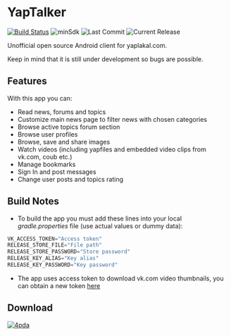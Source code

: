 YapTalker
=========
[![Build Status](https://travis-ci.org/djkovrik/YapTalker.svg?branch=develop)](https://travis-ci.org/djkovrik/YapTalker/builds)
![minSdk](https://img.shields.io/badge/minSdk-19-green.svg)
![Last Commit](https://img.shields.io/github/last-commit/djkovrik/yaptalker/develop.svg)
![Current Release](https://img.shields.io/github/release/djkovrik/yaptalker/all.svg)


Unofficial open source Android client for yaplakal.com.

Keep in mind that it is still under development so bugs are possible.

Features
--------
With this app you can:
* Read news, forums and topics
* Customize main news page to filter news with chosen categories
* Browse active topics forum section
* Browse user profiles
* Browse, save and share images
* Watch videos (including yapfiles and embedded video clips from vk.com, coub etc.)
* Manage bookmarks
* Sign In and post messages
* Change user posts and topics rating

Build Notes
-----------
* To build the app you must add these lines into your local *gradle.properties* file (use actual values or dummy data):
```groovy
VK_ACCESS_TOKEN="Access token"
RELEASE_STORE_FILE="File path"
RELEASE_STORE_PASSWORD="Store password"
RELEASE_KEY_ALIAS="Key alias"
RELEASE_KEY_PASSWORD="Key password"
```
* The app uses access token to download vk.com video thumbnails, you can obtain a new token [here](https://vk.com/dev/access_token)


Download
--------
[![4pda](https://github.com/djkovrik/YapTalker/blob/master/graphics/4pda.png)](http://4pda.ru/forum/index.php?showtopic=881650)